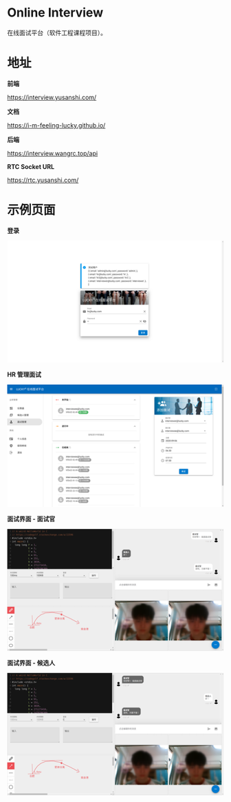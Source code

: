 # Online Interview

在线面试平台（软件工程课程项目）。

# 地址

**前端**

<https://interview.yusanshi.com/>

**文档**

<https://i-m-feeling-lucky.github.io/>

**后端**

<https://interview.wangrc.top/api>

**RTC Socket URL**

<https://rtc.yusanshi.com/>



# 示例页面

**登录**

![](./img/login.png)

**HR 管理面试**

![](./img/hr.png)

**面试界面 - 面试官**

![](./img/interview-interviewer.png)

**面试界面 - 候选人**

![](./img/interview-interviewee.png)

